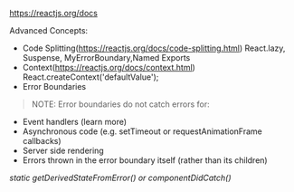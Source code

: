 https://reactjs.org/docs

Advanced Concepts:
* Code Splitting(https://reactjs.org/docs/code-splitting.html)
  React.lazy, Suspense, MyErrorBoundary,Named Exports
* Context(https://reactjs.org/docs/context.html)
  React.createContext('defaultValue');
* Error Boundaries

>NOTE:
Error boundaries do not catch errors for:

* Event handlers (learn more)
* Asynchronous code (e.g. setTimeout or requestAnimationFrame callbacks)
* Server side rendering
* Errors thrown in the error boundary itself (rather than its children)
 
*static getDerivedStateFromError() or componentDidCatch()*
